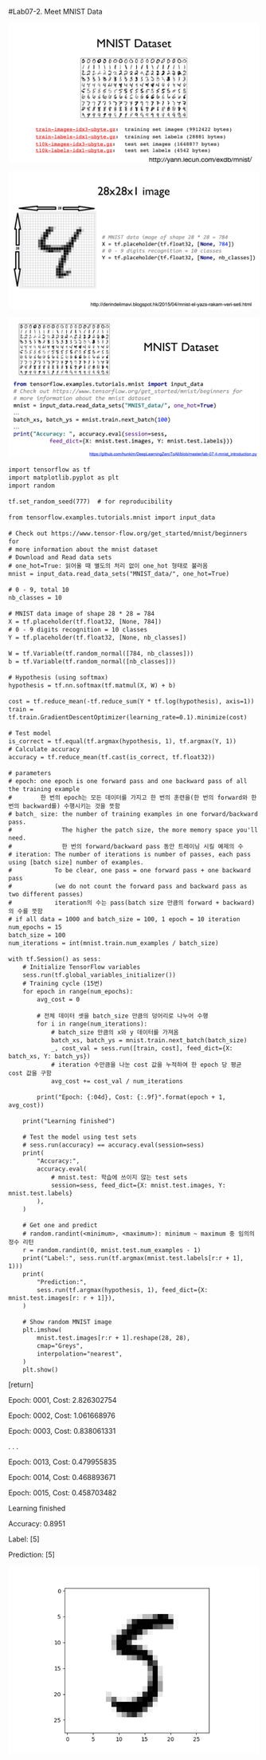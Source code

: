 #Lab07-2. Meet MNIST Data

![picture_MNIST](./picture_MNIST.PNG)

![picture_MNIST](./picture_MNIST2.PNG)

![picture_MNIST](./picture_MNIST3.PNG)

    import tensorflow as tf
    import matplotlib.pyplot as plt
    import random
    
    tf.set_random_seed(777)  # for reproducibility
    
    from tensorflow.examples.tutorials.mnist import input_data
    
    # Check out https://www.tensor-flow.org/get_started/mnist/beginners for
    # more information about the mnist dataset
    # Download and Read data sets
    # one_hot=True: 읽어올 때 별도의 처리 없이 one_hot 형태로 불러옴
    mnist = input_data.read_data_sets("MNIST_data/", one_hot=True)
    
    # 0 - 9, total 10
    nb_classes = 10
    
    # MNIST data image of shape 28 * 28 = 784
    X = tf.placeholder(tf.float32, [None, 784])
    # 0 - 9 digits recognition = 10 classes
    Y = tf.placeholder(tf.float32, [None, nb_classes])
    
    W = tf.Variable(tf.random_normal([784, nb_classes]))
    b = tf.Variable(tf.random_normal([nb_classes]))
    
    # Hypothesis (using softmax)
    hypothesis = tf.nn.softmax(tf.matmul(X, W) + b)
    
    cost = tf.reduce_mean(-tf.reduce_sum(Y * tf.log(hypothesis), axis=1))
    train = tf.train.GradientDescentOptimizer(learning_rate=0.1).minimize(cost)
    
    # Test model
    is_correct = tf.equal(tf.argmax(hypothesis, 1), tf.argmax(Y, 1))
    # Calculate accuracy
    accuracy = tf.reduce_mean(tf.cast(is_correct, tf.float32))
    
    # parameters
    # epoch: one epoch is one forward pass and one backward pass of all the training example
    #        한 번의 epoch는 모든 데이터를 가지고 한 번의 훈련을(한 번의 forward와 한 번의 backward를) 수행시키는 것을 뜻함
    # batch_ size: the number of training examples in one forward/backward pass.
    #              The higher the patch size, the more memory space you'll need.
    #              한 번의 forward/backward pass 동안 트레이닝 시킬 예제의 수
    # iteration: The number of iterations is number of passes, each pass using [batch size] number of examples.
    #            To be clear, one pass = one forward pass + one backward pass
    #            (we do not count the forward pass and backward pass as two different passes)
    #            iteration의 수는 pass(batch size 만큼의 forward + backward)의 수를 뜻함
    # if all data = 1000 and batch_size = 100, 1 epoch = 10 iteration
    num_epochs = 15
    batch_size = 100
    num_iterations = int(mnist.train.num_examples / batch_size)
    
    with tf.Session() as sess:
        # Initialize TensorFlow variables
        sess.run(tf.global_variables_initializer())
        # Training cycle (15번)
        for epoch in range(num_epochs):
            avg_cost = 0
    
            # 전체 데이터 셋을 batch_size 만큼의 덩어리로 나누어 수행
            for i in range(num_iterations):
                # batch_size 만큼의 x와 y 데이터를 가져옴
                batch_xs, batch_ys = mnist.train.next_batch(batch_size)
                _, cost_val = sess.run([train, cost], feed_dict={X: batch_xs, Y: batch_ys})
                # iteration 수만큼을 나눈 cost 값을 누적하여 한 epoch 당 평균 cost 값을 구함
                avg_cost += cost_val / num_iterations
    
            print("Epoch: {:04d}, Cost: {:.9f}".format(epoch + 1, avg_cost))
    
        print("Learning finished")
    
        # Test the model using test sets
        # sess.run(accuracy) == accuracy.eval(session=sess)
        print(
            "Accuracy:",
            accuracy.eval(
                # mnist.test: 학습에 쓰이지 않는 test sets
                session=sess, feed_dict={X: mnist.test.images, Y: mnist.test.labels}
            ),
        )
    
        # Get one and predict
        # random.randint(<minimum>, <maximum>): minimum ~ maximum 중 임의의 정수 리턴
        r = random.randint(0, mnist.test.num_examples - 1)
        print("Label:", sess.run(tf.argmax(mnist.test.labels[r:r + 1], 1)))
        print(
            "Prediction:",
            sess.run(tf.argmax(hypothesis, 1), feed_dict={X: mnist.test.images[r: r + 1]}),
        )
    
        # Show random MNIST image
        plt.imshow(
            mnist.test.images[r:r + 1].reshape(28, 28),
            cmap="Greys",
            interpolation="nearest",
        )
        plt.show()


[return]


Epoch: 0001, Cost: 2.826302754

Epoch: 0002, Cost: 1.061668976

Epoch: 0003, Cost: 0.838061331

. . .

Epoch: 0013, Cost: 0.479955835


Epoch: 0014, Cost: 0.468893671

Epoch: 0015, Cost: 0.458703482

Learning finished

Accuracy:  0.8951

Label: [5]

Prediction: [5]


![picture_result](./picture_result1.png)